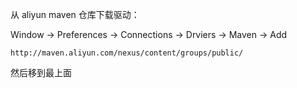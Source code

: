 
从 aliyun maven 仓库下载驱动：

Window -> Preferences -> Connections -> Drviers -> Maven -> Add
```
http://maven.aliyun.com/nexus/content/groups/public/
```
然后移到最上面

